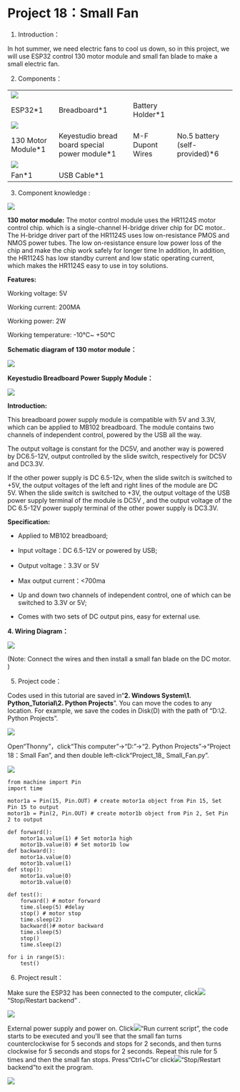 # Project 18：Small Fan

1. Introduction：

In hot summer, we need electric fans to cool us down, so in this
project, we will use ESP32 control 130 motor module and small fan blade
to make a small electric fan.

2. Components：

|                                    |                                                |                             |                                 |
| ---------------------------------- | ---------------------------------------------- | --------------------------- | ------------------------------- |
| ![](/media/b65d826ca481982fed0212dba2957c7c.jpeg)  |                                 |
| ESP32\*1                           | Breadboard\*1                                  | Battery Holder\*1           |                                 |
| ![](/media/a815c48437199c6ab79d74cd2d583de0.png)          |
| 130 Motor Module\*1                | Keyestudio bread board special power module\*1 | M-F Dupont Wires            | No.5 battery (self-provided)\*6 |
| ![](/media/7dcbd02995be3c142b2f97df7f7c03ce.png)                        |                             |                                 |
| Fan\*1                             | USB Cable\*1                                   |                             |                                 |

3. Component knowledge :

![](/media/75a9140bdb671783bb79a71ca76fae69.png)

**130 motor module:** The motor control module uses the HR1124S motor
control chip. which is a single-channel H-bridge driver chip for DC
motor.. The H-bridge driver part of the HR1124S uses low on-resistance
PMOS and NMOS power tubes. The low on-resistance ensure low power loss
of the chip and make the chip work safely for longer time In addition,
In addition, the HR1124S has low standby current and low static
operating current, which makes the HR1124S easy to use in toy solutions.

**Features:**

Working voltage: 5V

Working current: 200MA

Working power: 2W

Working temperature: -10℃\~ +50℃

**Schematic diagram of 130 motor module：**

![](/media/ee2deb2ed7ae310b953ff178aff3d6c1.emf)

**Keyestudio Breadboard Power Supply Module：**

![](/media/7ff03f4506988f1ce99c5757892fc6de.jpeg)

**Introduction:**

This breadboard power supply module is compatible with 5V and 3.3V,
which can be applied to MB102 breadboard. The module contains two
channels of independent control, powered by the USB all the way.

The output voltage is constant for the DC5V, and another way is powered
by DC6.5-12V, output controlled by the slide switch, respectively for
DC5V and DC3.3V.

If the other power supply is DC 6.5-12v, when the slide switch is
switched to +5V, the output voltages of the left and right lines of the
module are DC 5V. When the slide switch is switched to +3V, the output
voltage of the USB power supply terminal of the module is DC5V , and the
output voltage of the DC 6.5-12V power supply terminal of the other
power supply is DC3.3V.

**Specification:**

- Applied to MB102 breadboard;

- Input voltage：DC 6.5-12V or powered by USB;

- Output voltage：3.3V or 5V

- Max output current：\<700ma

- Up and down two channels of independent control, one of which can be
switched to 3.3V or 5V;

- Comes with two sets of DC output pins, easy for external use.

**4. Wiring Diagram：**

![](/media/83f622be72c1b5501ffeab7bd1caf421.png)

(Note: Connect the wires and then install a small fan blade on the
DC motor. )

<!-- end list -->

5. Project code：

Codes used in this tutorial are saved in“**2. Windows System\\1.
Python\_Tutorial\\2. Python Projects**”. You can move the codes to any
location. For example, we save the codes in Disk(D) with the path of
“D:\\2. Python Projects”.

![](/media/906b7d4391131929a6b0726f7f5bab30.png)

Open“Thonny”，click“This computer”→“D:”→“2. Python Projects”→“Project
18：Small Fan”, and then double left-click“Project\_18\_
Small\_Fan.py”.

![](/media/e40393ea6293875df1ad979b94ecc894.png)

    from machine import Pin
    import time
    
    motor1a = Pin(15, Pin.OUT) # create motor1a object from Pin 15, Set Pin 15 to output
    motor1b = Pin(2, Pin.OUT) # create motor1b object from Pin 2, Set Pin 2 to output
    
    def forward():
        motor1a.value(1) # Set motor1a high
        motor1b.value(0) # Set motor1b low
    def backward():
        motor1a.value(0)
        motor1b.value(1)
    def stop():
        motor1a.value(0)
        motor1b.value(0)
    
    def test():
        forward() # motor forward
        time.sleep(5) #delay
        stop() # motor stop
        time.sleep(2)
        backward()# motor backward 
        time.sleep(5)
        stop()
        time.sleep(2)
        
    for i in range(5):
        test() 

6. Project result：

Make sure the ESP32 has been connected to the computer,
click![](/media/27451c8a9c13e29d02bc0f5831cfaf1f.png)“Stop/Restart backend” .

![](/media/fbded97dffdb5d431b017e4f07b1aef3.png)

External power supply and power on. Click![](/media/da852227207616ccd9aff28f19e02690.png)“Run
current script”, the code starts to be executed and you'll see that the
small fan turns counterclockwise for 5 seconds and stops for 2 seconds,
and then turns clockwise for 5 seconds and stops for 2 seconds. Repeat
this rule for 5 times and then the small fan stops. Press“Ctrl+C”or
click![](/media/27451c8a9c13e29d02bc0f5831cfaf1f.png)“Stop/Restart backend”to exit the program.

![](/media/b6815be3d6f0df0d8e47a235b1c6db56.png)
